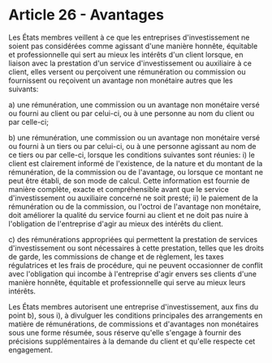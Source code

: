 # Article 26 - Avantages


Les États membres veillent à ce que les entreprises d'investissement ne soient pas considérées comme agissant d'une manière honnête, équitable et professionnelle qui sert au mieux les intérêts d'un client lorsque, en liaison avec la prestation d'un service d'investissement ou auxiliaire à ce client, elles versent ou perçoivent une rémunération ou commission ou fournissent ou reçoivent un avantage non monétaire autres que les suivants:

a) une rémunération, une commission ou un avantage non monétaire versé ou fourni au client ou par celui-ci, ou à une personne au nom du client ou par celle-ci;

b) une rémunération, une commission ou un avantage non monétaire versé ou fourni à un tiers ou par celui-ci, ou à une personne agissant au nom de ce tiers ou par celle-ci, lorsque les conditions suivantes sont réunies: i) le client est clairement informé de l'existence, de la nature et du montant de la rémunération, de la commission ou de l'avantage, ou lorsque ce montant ne peut être établi, de son mode de calcul. Cette information est fournie de manière complète, exacte et compréhensible avant que le service d'investissement ou auxiliaire concerné ne soit presté; ii) le paiement de la rémunération ou de la commission, ou l'octroi de l'avantage non monétaire, doit améliorer la qualité du service fourni au client et ne doit pas nuire à l'obligation de l'entreprise d'agir au mieux des intérêts du client.

c) des rémunérations appropriées qui permettent la prestation de services d'investissement ou sont nécessaires à cette prestation, telles que les droits de garde, les commissions de change et de règlement, les taxes régulatrices et les frais de procédure, qui ne peuvent occasionner de conflit avec l'obligation qui incombe à l'entreprise d'agir envers ses clients d'une manière honnête, équitable et professionnelle qui serve au mieux leurs intérêts.

Les États membres autorisent une entreprise d'investissement, aux fins du point b), sous i), à divulguer les conditions principales des arrangements en matière de rémunérations, de commissions et d'avantages non monétaires sous une forme résumée, sous réserve qu'elle s'engage à fournir des précisions supplémentaires à la demande du client et qu'elle respecte cet engagement.
